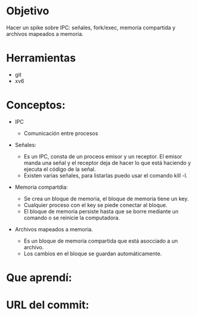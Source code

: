 # Objetivo 

Hacer un spike sobre IPC: señales, fork/exec, memoria compartida y archivos mapeados a memoria.

# Herramientas
+ git
+ xv6

# Conceptos:

+ IPC
  * Comunicación entre procesos

+ Señales:
  * Es un IPC, consta de un proceos emisor y un receptor. 
  El emisor manda una señal y el receptor deja de hacer lo que está haciendo y ejecuta el código de la señal.
  * Existen varias señales, para listarlas puedo usar el comando kill -l.
  
+ Memoria compartdia:
  * Se crea un bloque de memoria, el bloque de memoria tiene un key.
  * Cualquier proceso con el key se piede conectar al bloque.
  * El bloque de memoria persiste hasta que se borre mediante un comando o se reinicie la computadora.
  
+ Archivos mapeados a memoria.
  * Es un bloque de memoria compartida que está asocciado a un archivo.
  * Los cambios en el bloque se guardan automáticamente.
  
# Que aprendí:

# URL del commit:
